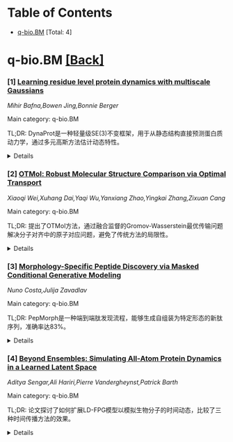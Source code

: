 <div id=toc></div>

# Table of Contents

- [q-bio.BM](#q-bio.BM) [Total: 4]


<div id='q-bio.BM'></div>

# q-bio.BM [[Back]](#toc)

### [1] [Learning residue level protein dynamics with multiscale Gaussians](https://arxiv.org/abs/2509.01038)
*Mihir Bafna,Bowen Jing,Bonnie Berger*

Main category: q-bio.BM

TL;DR: DynaProt是一种轻量级SE(3)不变框架，用于从静态结构直接预测蛋白质动力学，通过多元高斯方法估计动态特性。


<details>
  <summary>Details</summary>
Motivation: 理解蛋白质结构动态对生物学功能至关重要，但分子动力学模拟计算成本高，限制了可扩展性。

Method: DynaProt使用SE(3)不变框架，通过多元高斯方法，预测局部灵活性和残基间动态耦合的协方差矩阵。

Result: DynaProt在残基灵活性预测和全协方差矩阵重建方面表现高精度，且参数远少于现有方法。

Conclusion: DynaProt为蛋白质动力学预测提供了可扩展的替代方案，显著降低了计算成本。

Abstract: Many methods have been developed to predict static protein structures,
however understanding the dynamics of protein structure is essential for
elucidating biological function. While molecular dynamics (MD) simulations
remain the in silico gold standard, its high computational cost limits
scalability. We present DynaProt, a lightweight, SE(3)-invariant framework that
predicts rich descriptors of protein dynamics directly from static structures.
By casting the problem through the lens of multivariate Gaussians, DynaProt
estimates dynamics at two complementary scales: (1) per-residue marginal
anisotropy as $3 \times 3$ covariance matrices capturing local flexibility, and
(2) joint scalar covariances encoding pairwise dynamic coupling across
residues. From these dynamics outputs, DynaProt achieves high accuracy in
predicting residue-level flexibility (RMSF) and, remarkably, enables reasonable
reconstruction of the full covariance matrix for fast ensemble generation.
Notably, it does so using orders of magnitude fewer parameters than prior
methods. Our results highlight the potential of direct protein dynamics
prediction as a scalable alternative to existing methods.

</details>


### [2] [OTMol: Robust Molecular Structure Comparison via Optimal Transport](https://arxiv.org/abs/2509.01550)
*Xiaoqi Wei,Xuhang Dai,Yaqi Wu,Yanxiang Zhao,Yingkai Zhang,Zixuan Cang*

Main category: q-bio.BM

TL;DR: 提出了OTMol方法，通过融合监督的Gromov-Wasserstein最优传输问题解决分子对齐中的原子对应问题，避免了传统方法的局限性。


<details>
  <summary>Details</summary>
Motivation: 传统RMSD计算存在原子排序不一致、分子簇不可区分性及手性反转等问题，需要更精确的原子对应方法。

Method: OTMol利用分子内几何和拓扑关系，将分子对齐任务转化为fsGW最优传输问题，无需人工定义成本函数。

Result: 在多种分子系统中验证，OTMol能稳定实现低RMSD值，保持计算效率，并保护分子完整性。

Conclusion: OTMol为分子对齐提供了一种普适性框架，适用于化学信息学和分子建模等领域。

Abstract: Root-mean-square deviation (RMSD) is widely used to assess structural
similarity in systems ranging from flexible ligand conformers to complex
molecular cluster configurations. Despite its wide utility, RMSD calculation is
often challenged by inconsistent atom ordering, indistinguishable
configurations in molecular clusters, and potential chirality inversion during
alignment. These issues highlight the necessity of accurate atom-to-atom
correspondence as a prerequisite for meaningful alignment. Traditional
approaches often rely on heuristic cost matrices combined with the Hungarian
algorithm, yet these methods underutilize the rich intra-molecular structural
information and may fail to generalize across chemically diverse systems. In
this work, we introduce OTMol, a method that formulates the molecular alignment
task as a fused supervised Gromov-Wasserstein (fsGW) optimal transport problem.
By leveraging the intrinsic geometric and topological relationships within each
molecule, OTMol eliminates the need for manually defined cost functions and
enables a principled, data-driven matching strategy. Importantly, OTMol
preserves key chemical features such as molecular chirality and bond
connectivity consistency. We evaluate OTMol across a wide range of molecular
systems, including Adenosine triphosphate, Imatinib, lipids, small peptides,
and water clusters, and demonstrate that it consistently achieves low RMSD
values while preserving computational efficiency. Importantly, OTMol maintains
molecular integrity by enforcing one-to-one mappings between entire molecules,
thereby avoiding erroneous many-to-one alignments that often arise in comparing
molecular clusters. Our results underscore the utility of optimal transport
theory for molecular alignment and offer a generalizable framework applicable
to structural comparison tasks in cheminformatics, molecular modeling, and
related disciplines.

</details>


### [3] [Morphology-Specific Peptide Discovery via Masked Conditional Generative Modeling](https://arxiv.org/abs/2509.02060)
*Nuno Costa,Julija Zavadlav*

Main category: q-bio.BM

TL;DR: PepMorph是一种端到端肽发现流程，能够生成自组装为特定形态的新肽序列，准确率达83%。


<details>
  <summary>Details</summary>
Motivation: 肽自组装预测可用于设计生物相容性材料，但现有方法难以筛选大量序列。

Method: 结合几何和物理化学描述符数据集，训练基于Transformer的条件变分自编码器，生成新肽序列。

Result: PepMorph在目标形态生成中达到83%的准确率。

Conclusion: PepMorph为应用驱动的肽发现提供了有效框架。

Abstract: Peptide self-assembly prediction offers a powerful bottom-up strategy for
designing biocompatible, low-toxicity materials for large-scale synthesis in a
broad range of biomedical and energy applications. However, screening the vast
sequence space for categorization of aggregate morphology remains intractable.
We introduce PepMorph, an end-to-end peptide discovery pipeline that generates
novel sequences that are not only prone to aggregate but self-assemble into a
specified fibrillar or spherical morphology. We compiled a new dataset by
leveraging existing aggregation propensity datasets and extracting geometric
and physicochemical isolated peptide descriptors that act as proxies for
aggregate morphology. This dataset is then used to train a Transformer-based
Conditional Variational Autoencoder with a masking mechanism, which generates
novel peptides under arbitrary conditioning. After filtering to ensure design
specifications and validation of generated sequences through coarse-grained
molecular dynamics simulations, PepMorph yielded 83% accuracy in intended
morphology generation, showcasing its promise as a framework for
application-driven peptide discovery.

</details>


### [4] [Beyond Ensembles: Simulating All-Atom Protein Dynamics in a Learned Latent Space](https://arxiv.org/abs/2509.02196)
*Aditya Sengar,Ali Hariri,Pierre Vandergheynst,Patrick Barth*

Main category: q-bio.BM

TL;DR: 论文探讨了如何扩展LD-FPG模型以模拟生物分子的时间动态，比较了三种时间传播方法的效果。


<details>
  <summary>Details</summary>
Motivation: 生物分子的长时间尺度动态模拟是计算科学的难题，传统依赖预定义集体变量的方法难以实现。

Method: 扩展LD-FPG模型，引入三类时间传播方法（Langevin动力学、Koopman线性算子和自回归神经网络），并在统一框架下评估其效果。

Result: 自回归神经网络在长期稳定性上表现最佳；Langevin动力学在侧链热力学恢复上最优；Koopman提供轻量级基线但易衰减波动。

Conclusion: 研究为原子级蛋白动态模拟提供了实用的传播方法选择指南。

Abstract: Simulating the long-timescale dynamics of biomolecules is a central challenge
in computational science. While enhanced sampling methods can accelerate these
simulations, they rely on pre-defined collective variables that are often
difficult to identify. A recent generative model, LD-FPG, demonstrated that
this problem could be bypassed by learning to sample the static equilibrium
ensemble as all-atom deformations from a reference structure, establishing a
powerful method for all-atom ensemble generation. However, while this approach
successfully captures a system's probable conformations, it does not model the
temporal evolution between them. Here we extend LD-FPG with a temporal
propagator that operates within the learned latent space and compare three
classes: (i) score-guided Langevin dynamics, (ii) Koopman-based linear
operators, and (iii) autoregressive neural networks. Within a unified
encoder-propagator-decoder framework, we evaluate long-horizon stability,
backbone and side-chain ensemble fidelity, and functional free-energy
landscapes. Autoregressive neural networks deliver the most robust long
rollouts; score-guided Langevin best recovers side-chain thermodynamics when
the score is well learned; and Koopman provides an interpretable, lightweight
baseline that tends to damp fluctuations. These results clarify the trade-offs
among propagators and offer practical guidance for latent-space simulators of
all-atom protein dynamics.

</details>
